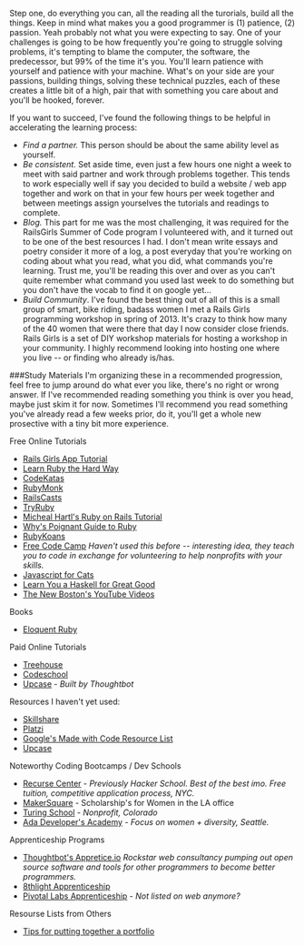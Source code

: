 Step one, do everything you can, all the reading all the turorials, build all the things. Keep in mind what makes you a good programmer is (1) patience, (2) passion. Yeah probably not what you were expecting to say. One of your challenges is going to be how frequently you're going to struggle solving problems, it's tempting to blame the computer, the software, the predecessor, but 99% of the time it's you. You'll learn patience with yourself and patience with your machine. What's on your side are your passions, building things, solving these technical puzzles, each of these creates a little bit of a high, pair that with something you care about and you'll be hooked, forever.

If you want to succeed, I've found the following things to be helpful in accelerating the learning process:
- _Find a partner._ This person should be about the same ability level as yourself.
- _Be consistent._ Set aside time, even just a few hours one night a week to meet with said partner and work through problems together. This tends to work especially well if say you decided to build a website / web app together and work on that in your few hours per week together and between meetings assign yourselves the tutorials and readings to complete.
- _Blog._ This part for me was the most challenging, it was required for the RailsGirls Summer of Code program I volunteered with, and it turned out to be one of the best resources I had. I don't mean write essays and poetry consider it more of a log, a post everyday that you're working on coding about what you read, what you did, what commands you're learning. Trust me, you'll be reading this over and over as you can't quite remember what command you used last week to do something but you don't have the vocab to find it on google yet...
- _Build Community_. I've found the best thing out of all of this is a small group of smart, bike riding, badass women I met a Rails Girls programming workshop in spring of 2013. It's crazy to think how many of the 40 women that were there that day I now consider close friends. Rails Girls is a set of DIY workshop materials for hosting a workshop in your community. I highly recommend looking into hosting one where you live -- or finding who already is/has.

###Study Materials
I'm organizing these in a recommended progression, feel free to jump around do what ever you like, there's no right or wrong answer. If I've recommended reading something you think is over you head, maybe just skim it for now.  Sometimes I'll recommend you read something you've already read a few weeks prior, do it, you'll get a whole new prosective with a tiny bit more experience.

Free Online Tutorials

- [Rails Girls App Tutorial](http://guides.railsgirls.com/app/)
- [Learn Ruby the Hard Way](http://learnrubythehardway.org/)
- [CodeKatas](http://codekata.com/)
- [RubyMonk](https://rubymonk.com/)
- [RailsCasts](http://railscasts.com/)
- [TryRuby](http://tryruby.org)
- [Micheal Hartl's Ruby on Rails Tutorial](https://www.railstutorial.org/book)
- [Why's Poignant Guide to Ruby](http://mislav.uniqpath.com/poignant-guide/)
- [RubyKoans](http://rubykoans.com/)
- [Free Code Camp](http://www.freecodecamp.com/) _Haven't used this before -- interesting idea, they teach you to code in exchange for volunteering to help nonprofits with your skills._
- [Javascript for Cats](http://jsforcats.com/)
- [Learn You a Haskell for Great Good](http://learnyouahaskell.com/)
- [The New Boston's YouTube Videos](https://www.youtube.com/user/thenewboston/videos)

Books
- [Eloquent Ruby](http://eloquentruby.com/)


Paid Online Tutorials

- [Treehouse](https://teamtreehouse.com/)
- [Codeschool](https://www.codeschool.com)
- [Upcase](https://upcase.com/join) - _Built by Thoughtbot_


Resources I haven't yet used:
- [Skillshare](https://www.skillshare.com/classes/technology)
- [Platzi](https://courses.platzi.com/)
- [Google's Made with Code Resource List](https://www.madewithcode.com/resources/)
- [Upcase](https://upcase.com/join)

Noteworthy Coding Bootcamps / Dev Schools
- [Recurse Center](https://www.recurse.com/) - _Previously Hacker School. Best of the best imo. Free tuition, competitive application process, NYC._
- [MakerSquare](http://www.makersquare.com/) - Scholarship's for Women in the LA office
- [Turing School](http://turing.io/) - _Nonprofit, Colorado_
- [Ada Developer's Academy](http://adadevelopersacademy.org/) - _Focus on women + diversity, Seattle._

Apprenticeship Programs
- [Thoughtbot's Appretice.io](http://www.apprentice.io/) _Rockstar web consultancy pumping out open source software and tools for other programmers to become better programmers._
- [8thlight Apprenticeship](https://8thlight.com/apprenticeship/)
- [Pivotal Labs Apprenticeship](http://pivotal.io/labs) - _Not listed on web anymore?_


Resourse Lists from Others
- [Tips for putting together a portfolio](http://learntocodewith.me/posts/portfolio-tips/)
